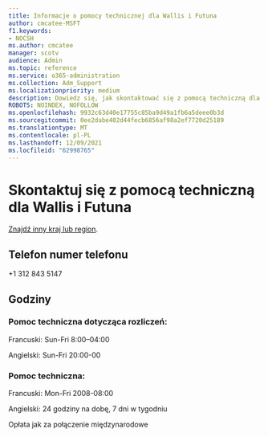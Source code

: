 ```yaml
---
title: Informacje o pomocy technicznej dla Wallis i Futuna
author: cmcatee-MSFT
f1.keywords:
- NOCSH
ms.author: cmcatee
manager: scotv
audience: Admin
ms.topic: reference
ms.service: o365-administration
ms.collection: Adm_Support
ms.localizationpriority: medium
description: Dowiedz się, jak skontaktować się z pomocą techniczną dla swojego kraju lub regionu.
ROBOTS: NOINDEX, NOFOLLOW
ms.openlocfilehash: 9932c63d40e17755c85ba9d49a1fb6a5deee0b3d
ms.sourcegitcommit: 0ee2dabe402d44fecb6856af98a2ef7720d25189
ms.translationtype: MT
ms.contentlocale: pl-PL
ms.lasthandoff: 12/09/2021
ms.locfileid: "62998765"
---
```

# <a name="contact-support-for-wallis-and-futuna"></a>Skontaktuj się z pomocą techniczną dla Wallis i Futuna

[Znajdź inny kraj lub region](../get-help-support.md).

## <a name="phone-number"></a>Telefon numer telefonu
+1 312 843 5147

## <a name="hours"></a>Godziny
### <a name="billing-support"></a>Pomoc techniczna dotycząca rozliczeń:

Francuski: Sun-Fri 8:00–04:00

Angielski: Sun-Fri 20:00-00

### <a name="technical-support"></a>Pomoc techniczna:

Francuski: Mon-Fri 2008-08:00

Angielski: 24 godziny na dobę, 7 dni w tygodniu

Opłata jak za połączenie międzynarodowe
